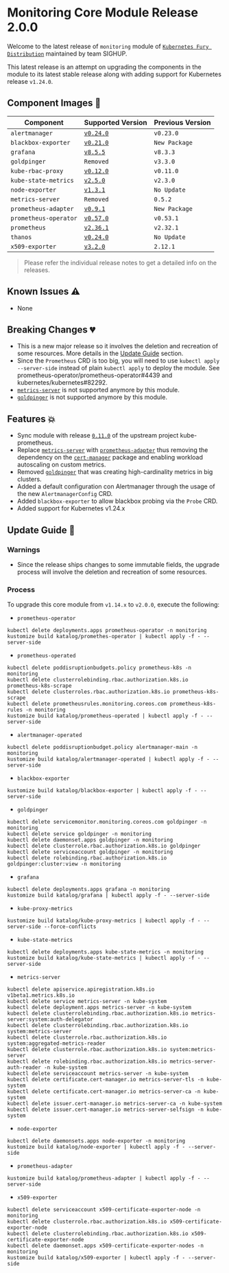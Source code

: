# Monitoring Core Module Release 2.0.0

Welcome to the latest release of `monitoring` module of [`Kubernetes Fury
Distribution`](https://github.com/sighupio/fury-distribution) maintained by team
SIGHUP.

This latest release is an attempt on upgrading the components in the module to
its latest stable release along with adding support for Kubernetes release
`v1.24.0`.

## Component Images 🚢

| Component             | Supported Version                                                                            | Previous Version |
|-----------------------|----------------------------------------------------------------------------------------------|------------------|
| `alertmanager`        | [`v0.24.0`](https://github.com/prometheus/alertmanager/releases/tag/v0.24.0)                 | `v0.23.0`        |
| `blackbox-exporter`   | [`v0.21.0`](https://github.com/prometheus/blackbox_exporter/releases/tag/v0.21.0)            | `New Package`    |
| `grafana`             | [`v8.5.5`](https://github.com/grafana/grafana/releases/tag/v8.5.5)                           | `v8.3.3`         |
| `goldpinger`          | `Removed`                                                                                    | `v3.3.0`         |
| `kube-rbac-proxy`     | [`v0.12.0`](https://github.com/brancz/kube-rbac-proxy/releases/tag/v0.12.0)                  | `v0.11.0`        |
| `kube-state-metrics`  | [`v2.5.0`](https://github.com/kubernetes/kube-state-metrics/releases/tag/v2.5.0)             | `v2.3.0`         |
| `node-exporter`       | [`v1.3.1`](https://github.com/prometheus/node_exporter/releases/tag/v1.3.1)                  | `No Update`      |
| `metrics-server`      | `Removed`                                                                                    | `0.5.2`          |
| `prometheus-adapter`  | [`v0.9.1`](https://github.com/kubernetes-sigs/prometheus-adapter/releases/tag/v0.9.1)        | `New Package`    |
| `prometheus-operator` | [`v0.57.0`](https://github.com/prometheus-operator/prometheus-operator/releases/tag/v0.57.0) | `v0.53.1`        |
| `prometheus`          | [`v2.36.1`](https://github.com/prometheus/prometheus/releases/tag/v2.36.1)                   | `v2.32.1`        |
| `thanos`              | [`v0.24.0`](https://github.com/thanos-io/thanos/releases/tag/v0.24.0)                        | `No Update`      |
| `x509-exporter`       | [`v3.2.0`](https://github.com/enix/x509-certificate-exporter/releases/tag/v3.2.0)            | `2.12.1`         |

> Please refer the individual release notes to get a detailed info on the
> releases.

## Known Issues ⚠️

- None

## Breaking Changes 💔

- This is a new major release so it involves the deletion and recreation of some
  resources. More details in the [Update Guide](#update-guide-) section.
- Since the `Prometheus` CRD is too big, you will need to use `kubectl apply
  --server-side` instead of plain `kubectl apply` to deploy the module. See
  prometheus-operator/prometheus-operator#4439 and kubernetes/kubernetes#82292.
- [`metrics-server`](https://github.com/kubernetes-sigs/metrics-server) is not
  supported anymore by this module.
- [`goldpinger`](https://github.com/bloomberg/goldpinger) is not supported
  anymore by this module.

## Features 💥

- Sync module with release
  [`0.11.0`](https://github.com/prometheus-operator/kube-prometheus/releases/tag/v0.11.0) of the upstream project kube-prometheus.
- Replace [`metrics-server`](https://github.com/kubernetes-sigs/metrics-server)
  with
  [`prometheus-adapter`](https://github.com/kubernetes-sigs/prometheus-adapter)
  thus removing the dependency on the
  [`cert-manager`](https://github.com/sighupio/fury-kubernetes-ingress/tree/master/katalog/cert-manager)
  package and enabling workload autoscaling on custom metrics.
- Removed [`goldpinger`](https://github.com/bloomberg/goldpinger) that was
  creating high-cardinality metrics in big clusters.
- Added a default configuration con Alertmanager through the usage of the new
  `AlertmanagerConfig` CRD.
- Added `blackbox-exporter` to allow blackbox probing via the `Probe` CRD.
- Added support for Kubernetes v1.24.x

## Update Guide 🦮

### Warnings

- Since the release ships changes to some immutable fields, the upgrade process
  will involve the deletion and recreation of some resources.

### Process

To upgrade this core module from `v1.14.x` to `v2.0.0`, execute the following:

- `prometheus-operator`
```shell
kubectl delete deployments.apps prometheus-operator -n monitoring
kustomize build katalog/promethes-operator | kubectl apply -f - --server-side
```

- `prometheus-operated`
```shell
kubectl delete poddisruptionbudgets.policy prometheus-k8s -n monitoring
kubectl delete clusterrolebinding.rbac.authorization.k8s.io prometheus-k8s-scrape
kubectl delete clusterroles.rbac.authorization.k8s.io prometheus-k8s-scrape
kubectl delete prometheusrules.monitoring.coreos.com prometheus-k8s-rules -n monitoring
kustomize build katalog/prometheus-operated | kubectl apply -f - --server-side
```

- `alertmanager-operated`
```shell
kubectl delete poddisruptionbudget.policy alertmanager-main -n monitoring
kustomize build katalog/alertmanager-operated | kubectl apply -f - --server-side
```

- `blackbox-exporter`
```shell
kustomize build katalog/blackbox-exporter | kubectl apply -f - --server-side
```

- `goldpinger`
```shell
kubectl delete servicemonitor.monitoring.coreos.com goldpinger -n monitoring
kubectl delete service goldpinger -n monitoring
kubectl delete daemonset.apps goldpinger -n monitoring
kubectl delete clusterrole.rbac.authorization.k8s.io goldpinger
kubectl delete serviceaccount goldpinger -n monitoring
kubectl delete rolebinding.rbac.authorization.k8s.io goldpinger:cluster:view -n monitoring
```

- `grafana`
```shell
kubectl delete deployments.apps grafana -n monitoring
kustomize build katalog/grafana | kubectl apply -f - --server-side
```

- `kube-proxy-metrics`
```shell
kustomize build katalog/kube-proxy-metrics | kubectl apply -f - --server-side --force-conflicts
```

- `kube-state-metrics`
```shell
kubectl delete deployments.apps kube-state-metrics -n monitoring
kustomize build katalog/kube-state-metrics | kubectl apply -f - --server-side
```

- `metrics-server`
```shell
kubectl delete apiservice.apiregistration.k8s.io v1beta1.metrics.k8s.io
kubectl delete service metrics-server -n kube-system
kubectl delete deployment.apps metrics-server -n kube-system
kubectl delete clusterrolebinding.rbac.authorization.k8s.io metrics-server:system:auth-delegator
kubectl delete clusterrolebinding.rbac.authorization.k8s.io system:metrics-server
kubectl delete clusterrole.rbac.authorization.k8s.io system:aggregated-metrics-reader
kubectl delete clusterrole.rbac.authorization.k8s.io system:metrics-server
kubectl delete rolebinding.rbac.authorization.k8s.io metrics-server-auth-reader -n kube-system
kubectl delete serviceaccount metrics-server -n kube-system
kubectl delete certificate.cert-manager.io metrics-server-tls -n kube-system
kubectl delete certificate.cert-manager.io metrics-server-ca -n kube-system
kubectl delete issuer.cert-manager.io metrics-server-ca -n kube-system
kubectl delete issuer.cert-manager.io metrics-server-selfsign -n kube-system
```

- `node-exporter`
```shell
kubectl delete daemonsets.apps node-exporter -n monitoring
kustomize build katalog/node-exporter | kubectl apply -f - --server-side
```

- `prometheus-adapter`
```shell
kustomize build katalog/prometheus-adapter | kubectl apply -f - --server-side
```

- `x509-exporter`
```shell
kubectl delete serviceaccount x509-certificate-exporter-node -n monitoring
kubectl delete clusterrole.rbac.authorization.k8s.io x509-certificate-exporter-node
kubectl delete clusterrolebinding.rbac.authorization.k8s.io x509-certificate-exporter-node
kubectl delete daemonset.apps x509-certificate-exporter-nodes -n monitoring
kustomize build katalog/x509-exporter | kubectl apply -f - --server-side
```
